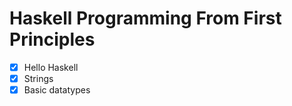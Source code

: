 # Haskell Programming From First Principles

- [x] Hello Haskell
- [x] Strings
- [x] Basic datatypes
